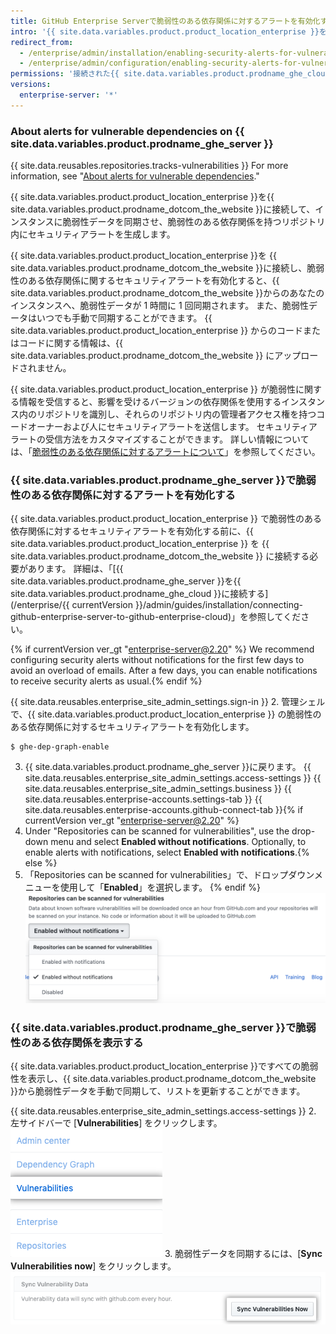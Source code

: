 ```yaml
---
title: GitHub Enterprise Serverで脆弱性のある依存関係に対するアラートを有効化する
intro: '{{ site.data.variables.product.product_location_enterprise }}を{{ site.data.variables.product.prodname_ghe_cloud }}に接続して、インスタンスのリポジトリ内の脆弱性のある依存関係に対するセキュリティアラートを有効化することができます。'
redirect_from:
  - /enterprise/admin/installation/enabling-security-alerts-for-vulnerable-dependencies-on-github-enterprise-server
  - /enterprise/admin/configuration/enabling-security-alerts-for-vulnerable-dependencies-on-github-enterprise-server
permissions: '接続された{{ site.data.variables.product.prodname_ghe_cloud }}のOrganizationあるいはEnterpriseアカウントの所有者でもある{{ site.data.variables.product.prodname_ghe_server }}のサイト管理者は、{{ site.data.variables.product.prodname_ghe_server }}上の脆弱性のある依存関係に対するセキュリティアラートを有効化できます。'
versions:
  enterprise-server: '*'
---
```


### About alerts for vulnerable dependencies on {{ site.data.variables.product.prodname_ghe_server }}

{{ site.data.reusables.repositories.tracks-vulnerabilities }} For more information, see "[About alerts for vulnerable dependencies](/github/managing-security-vulnerabilities/about-alerts-for-vulnerable-dependencies)."

{{ site.data.variables.product.product_location_enterprise }}を{{ site.data.variables.product.prodname_dotcom_the_website }}に接続して、インスタンスに脆弱性データを同期させ、脆弱性のある依存関係を持つリポジトリ内にセキュリティアラートを生成します。

{{ site.data.variables.product.product_location_enterprise }}を {{ site.data.variables.product.prodname_dotcom_the_website }}に接続し、脆弱性のある依存関係に関するセキュリティアラートを有効化すると、{{ site.data.variables.product.prodname_dotcom_the_website }}からのあなたのインスタンスへ、脆弱性データが 1 時間に 1 回同期されます。 また、脆弱性データはいつでも手動で同期することができます。 {{ site.data.variables.product.product_location_enterprise }} からのコードまたはコードに関する情報は、{{ site.data.variables.product.prodname_dotcom_the_website }} にアップロードされません。

{{ site.data.variables.product.product_location_enterprise }} が脆弱性に関する情報を受信すると、影響を受けるバージョンの依存関係を使用するインスタンス内のリポジトリを識別し、それらのリポジトリ内の管理者アクセス権を持つコードオーナーおよび人にセキュリティアラートを送信します。 セキュリティアラートの受信方法をカスタマイズすることができます。 詳しい情報については、「[脆弱性のある依存関係に対するアラートについて](/github/managing-security-vulnerabilities/about-alerts-for-vulnerable-dependencies/#configuring-notifications-for-security-alerts)」を参照してください。

### {{ site.data.variables.product.prodname_ghe_server }}で脆弱性のある依存関係に対するアラートを有効化する

{{ site.data.variables.product.product_location_enterprise }} で脆弱性のある依存関係に対するセキュリティアラートを有効化する前に、{{ site.data.variables.product.product_location_enterprise }} を {{ site.data.variables.product.prodname_dotcom_the_website }} に接続する必要があります。 詳細は、「[{{ site.data.variables.product.prodname_ghe_server }}を{{ site.data.variables.product.prodname_ghe_cloud }}に接続する](/enterprise/{{ currentVersion }}/admin/guides/installation/connecting-github-enterprise-server-to-github-enterprise-cloud)」を参照してください。

{% if currentVersion ver_gt "enterprise-server@2.20" %} We recommend configuring security alerts without notifications for the first few days to avoid an overload of emails. After a few days, you can enable notifications to receive security alerts as usual.{% endif %}

{{ site.data.reusables.enterprise_site_admin_settings.sign-in }}
2. 管理シェルで、{{ site.data.variables.product.product_location_enterprise }} の脆弱性のある依存関係に対するセキュリティアラートを有効化します。
 ``` shell
$ ghe-dep-graph-enable
```
3. {{ site.data.variables.product.prodname_ghe_server }}に戻ります。
{{ site.data.reusables.enterprise_site_admin_settings.access-settings }}
{{ site.data.reusables.enterprise_site_admin_settings.business }}
{{ site.data.reusables.enterprise-accounts.settings-tab }}
{{ site.data.reusables.enterprise-accounts.github-connect-tab }}{% if currentVersion ver_gt "enterprise-server@2.20" %}
5. Under "Repositories can be scanned for vulnerabilities", use the drop-down menu and select **Enabled without notifications**. Optionally, to enable alerts with notifications, select **Enabled with notifications**.{% else %}
5. 「Repositories can be scanned for vulnerabilities」で、ドロップダウンメニューを使用して「**Enabled**」を選択します。
{% endif %}
   ![脆弱性に対するリポジトリのスキャンを有効化するドロップダウンメニュー](/assets/images/enterprise/site-admin-settings/enable-vulnerability-scanning-in-repositories.png)

### {{ site.data.variables.product.prodname_ghe_server }}で脆弱性のある依存関係を表示する

{{ site.data.variables.product.product_location_enterprise }}ですべての脆弱性を表示し、{{ site.data.variables.product.prodname_dotcom_the_website }}から脆弱性データを手動で同期して、リストを更新することができます。

{{ site.data.reusables.enterprise_site_admin_settings.access-settings }}
2. 左サイドバーで [**Vulnerabilities**] をクリックします。 ![サイト管理サイドバーの [Vulnerabilities] タブ](/assets/images/enterprise/business-accounts/vulnerabilities-tab.png)
3. 脆弱性データを同期するには、[**Sync Vulnerabilities now**] をクリックします。 ![[Sync vulnerabilities now] ボタン](/assets/images/enterprise/site-admin-settings/sync-vulnerabilities-button.png)
